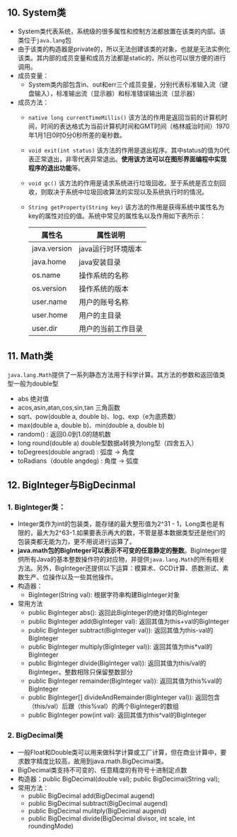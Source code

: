 ## 10. System类

- System类代表系统，系统级的很多属性和控制方法都放置在该类的内部。该类位于`java.lang`包
- 由于该类的构造器是private的，所以无法创建该类的对象，也就是无法实例化该类。其内部的成员变量和成员方法都是static的，所以也可以很方便的进行调用。
- 成员变量：
  - System类内部包含in、out和err三个成员变量，分别代表标准输入流（键盘输入），标准输出流（显示器）和标准错误输出流（显示器）
- 成员方法：
  - `native long currentTimeMillis()`
     该方法的作用是返回当前的计算机时间，时间的表达格式为当前计算机时间和GMT时间（格林威治时间）1970年1月1日0时0分0秒所差的毫秒数。
  - `void exit(int status)`
     该方法的作用是退出程序。其中status的值为0代表正常退出，非零代表异常退出。**使用该方法可以在图形界面编程中实现程序的退出功能**等。
  - `void gc()`
     该方法的作用是请求系统进行垃圾回收。至于系统是否立刻回收，则取决于系统中垃圾回收算法的实现以及系统执行时的情况。
  - `String getProperty(String key)`
     该方法的作用是获得系统中属性名为key的属性对应的值。系统中常见的属性名以及作用如下表所示：

    | 属性名       | 属性说明           |
    | ------------ | ------------------ |
    | java.version | java运行时环境版本 |
    | java.home    | java安装目录       |
    | os.name      | 操作系统的名称     |
    | os.version   | 操作系统的版本     |
    | user.name    | 用户的账号名称     |
    | user.home    | 用户的主目录       |
    | user.dir     | 用户的当前工作目录 |


## 11. Math类
`java.lang.Math`提供了一系列静态方法用于科学计算。其方法的参数和返回值类型一般为double型
- abs  绝对值
- acos,asin,atan,cos,sin,tan 三角函数
- sqrt、pow(double a, double b)、log、exp（e为底质数）
- max(double a, double b)、min(double a, double b)
- random() : 返回0.0到1.0的随机数
- long round(double a) double型数据a转换为long型（四舍五入）
- toDegrees(double angrad) : 弧度 -> 角度
- toRadians（double angdeg) : 角度 -> 弧度



## 12. BigInteger与BigDecinmal

### 1. BigInteger类：

- Integer类作为int的包装类，能存储的最大整形值为2^31 - 1，Long类也是有限的，最大为2^63-1.如果要表示再大的数，不管是基本数据类型还是他们的包装类都无能为力，更不用说进行运算了。
- **java.math包的BigInteger可以表示不可变的任意静定的整数**。BigInteger提供所有Java的基本整数操作符的对应物，并提供`java.lang.Math`的所有相关方法。另外，BigInteger还提供以下运算：模算术、GCD计算、质数测试、素数生产、位操作以及一些其他操作。
- 构造器：
  - BigInteger(String val): 根据字符串构建BigInteger对象
- 常用方法
  - public BigInteger abs(): 返回此BigInteger的绝对值的BigInteger
  - public BigInteger add(BigInteger val): 返回其值为this+val的BigInteger
  - public BigInteger subtract(BigInteger val)): 返回其值为this-val的BigInteger
  - public BigInteger multiply(BigInteger val)): 返回其值为this*val的BigInteger
  - public BigInteger divide(BigInteger val)): 返回其值为this/val的BigInteger。整数相除只保留整数部分
  - public BigInteger remainder(BigInteger val)): 返回其值为this%val的BigInteger
  - public BigInteger[] divideAndRemainder(BigInteger val)): 返回包含（this/val）后跟（this%val）的两个BigInteger的数组
  - public BigInteger pow(int val): 返回其值为this^val的BigInteger

### 2. BigDecimal类

- 一般Float和Double类可以用来做科学计算或工厂计算，但在商业计算中，要求数字精度比较高，故用到java.math.BigDecimal类。
- BigDecimal类支持不可变的、任意精度的有符号十进制定点数
- 构造器：public BigDecimal(double val); public BigDecimal(String val);
- 常用方法：
  - public BigDecimal add(BigDecimal augend)
  - public BigDecimal subtract(BigDecimal augend)
  - public BigDecimal mulitply(BigDecimal augend)
  - public BigDecimal divide(BigDecimal divisor, int scale, int roundingMode)